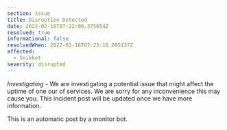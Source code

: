 ```yaml
---
section: issue
title: Disruption Detected
date: 2022-02-16T07:22:00.375654Z
resolved: true
informational: false
resolvedWhen: 2022-02-16T07:23:10.095137Z
affected:
  - Snikket
severity: disrupted
---
```

*Investigating* - We are investigating a potential issue that might affect the uptime of one our of services. We are sorry for any inconvenience this may cause you. This incident post will be updated once we have more information.

This is an automatic post by a monitor bot.
        